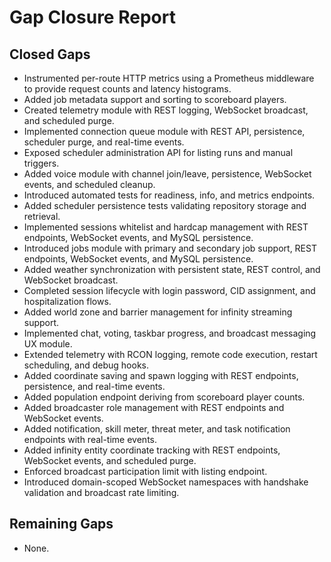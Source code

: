 # Gap Closure Report

## Closed Gaps
- Instrumented per-route HTTP metrics using a Prometheus middleware to provide request counts and latency histograms.
- Added job metadata support and sorting to scoreboard players.
- Created telemetry module with REST logging, WebSocket broadcast, and scheduled purge.
- Implemented connection queue module with REST API, persistence, scheduler purge, and real-time events.
- Exposed scheduler administration API for listing runs and manual triggers.
- Added voice module with channel join/leave, persistence, WebSocket events, and scheduled cleanup.
- Introduced automated tests for readiness, info, and metrics endpoints.
- Added scheduler persistence tests validating repository storage and retrieval.
- Implemented sessions whitelist and hardcap management with REST endpoints, WebSocket events, and MySQL persistence.
- Introduced jobs module with primary and secondary job support, REST endpoints, WebSocket events, and MySQL persistence.
- Added weather synchronization with persistent state, REST control, and WebSocket broadcast.
- Completed session lifecycle with login password, CID assignment, and hospitalization flows.
- Added world zone and barrier management for infinity streaming support.
- Implemented chat, voting, taskbar progress, and broadcast messaging UX module.
- Extended telemetry with RCON logging, remote code execution, restart scheduling, and debug hooks.
- Added coordinate saving and spawn logging with REST endpoints, persistence, and real-time events.
- Added population endpoint deriving from scoreboard player counts.
- Added broadcaster role management with REST endpoints and WebSocket events.
- Added notification, skill meter, threat meter, and task notification endpoints with real-time events.
- Added infinity entity coordinate tracking with REST endpoints, WebSocket events, and scheduled purge.
- Enforced broadcast participation limit with listing endpoint.
- Introduced domain-scoped WebSocket namespaces with handshake validation and broadcast rate limiting.

## Remaining Gaps
- None.
